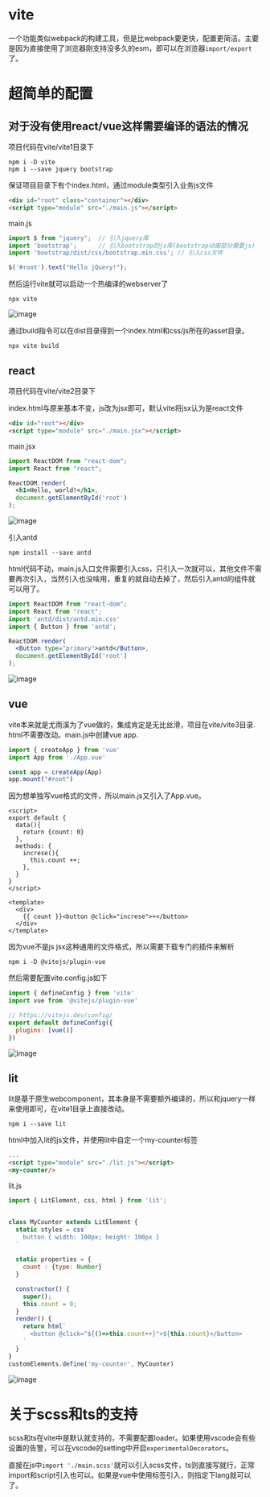 # vite
一个功能类似webpack的构建工具，但是比webpack要更快，配置更简洁。主要是因为直接使用了浏览器刚支持没多久的esm，即可以在浏览器`import/export`了。
# 超简单的配置
## 对于没有使用react/vue这样需要编译的语法的情况
项目代码在vite/vite1目录下
```shell
npm i -D vite
npm i --save jquery bootstrap
```
保证项目目录下有个index.html，通过module类型引入业务js文件
```html
<div id="root" class="container"></div>
<script type="module" src="./main.js"></script>
```
main.js
```js
import $ from "jquery";  // 引入jquery库
import 'bootstrap';      // 引入bootstrap的js库(bootstrap动画部分需要js)
import 'bootstrap/dist/css/bootstrap.min.css'; // 引入css文件

$('#root').text("Hello jQuery!");
```
然后运行vite就可以启动一个热编译的webserver了
```
npx vite
```
![image](https://i.imgur.com/pI37F8n.png)

通过build指令可以在dist目录得到一个index.html和css/js所在的asset目录。
```
npx vite build
```
## react
项目代码在vite/vite2目录下

index.html与原来基本不变，js改为jsx即可，默认vite将jsx认为是react文件
```html
<div id="root"></div>
<script type="module" src="./main.jsx"></script>
```
main.jsx
```jsx
import ReactDOM from "react-dom";
import React from "react";

ReactDOM.render(
  <h1>Hello, world!</h1>,
  document.getElementById('root')
);
```
![image](https://i.imgur.com/VG1JbdY.png)

引入antd
```
npm install --save antd
```
html代码不动，main.js入口文件需要引入css，只引入一次就可以，其他文件不需要再次引入，当然引入也没啥用，重复的就自动去掉了，然后引入antd的组件就可以用了。
```jsx
import ReactDOM from "react-dom";
import React from "react";
import 'antd/dist/antd.min.css'
import { Button } from 'antd';

ReactDOM.render(
  <Button type="primary">antd</Button>,
  document.getElementById('root')
);
```
![image](https://i.imgur.com/8zw7rNJ.png)

## vue
vite本来就是尤雨溪为了vue做的，集成肯定是无比丝滑，项目在vite/vite3目录.
html不需要改动。main.js中创建vue app.
```js
import { createApp } from 'vue'
import App from './App.vue'

const app = createApp(App)
app.mount("#root")
```
因为想单独写vue格式的文件，所以main.js又引入了App.vue。
```vue
<script>
export default {
  data(){
    return {count: 0}
  },
  methods: {
    increse(){
      this.count ++;
    },
  }
}
</script>

<template>
  <div>
    {{ count }}<button @click="increse">+</button>
  </div>
</template>
```

因为vue不是js jsx这种通用的文件格式，所以需要下载专门的插件来解析
```
npm i -D @vitejs/plugin-vue
```
然后需要配置vite.config.js如下
```js
import { defineConfig } from 'vite'
import vue from '@vitejs/plugin-vue'

// https://vitejs.dev/config/
export default defineConfig({
  plugins: [vue()]
})
```
![image](https://i.imgur.com/FrLLitx.png)

## lit
lit是基于原生webcomponent，其本身是不需要额外编译的，所以和jquery一样来使用即可，在vite1目录上直接改动。
```
npm i --save lit
```
html中加入lit的js文件，并使用lit中自定一个my-counter标签
```html
...
<script type="module" src="./lit.js"></script>
<my-counter/>
```
lit.js
```js
import { LitElement, css, html } from 'lit';


class MyCounter extends LitElement {
  static styles = css`
    button { width: 100px; height: 100px }
  `
  
  static properties = {
    count : {type: Number}
  }

  constructor() {
    super();
    this.count = 0;
  }
  render() {
    return html`
      <button @click="${()=>this.count++}">${this.count}</button>
    `
  }
}
customElements.define('my-counter', MyCounter)
```

![image](https://i.imgur.com/yejGscN.gif)

# 关于scss和ts的支持
scss和ts在vite中是默认就支持的，不需要配置loader。如果使用vscode会有些设置的告警，可以在vscode的setting中开启`experimentalDecorators`。

直接在js中`import './main.scss'`就可以引入scss文件，ts则直接写就行，正常import和script引入也可以。如果是vue中使用标签引入，则指定下lang就可以了。
